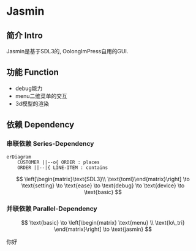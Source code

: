 # Jasmin

## 简介 Intro

Jasmin是基于SDL3的, OolongImPress自用的GUI.

## 功能 Function

* debug能力
* menu二维菜单的交互
* 3d模型的渲染

## 依赖 Dependency

### 串联依赖 Series-Dependency

```mermaid
erDiagram
    CUSTOMER ||--o{ ORDER : places
    ORDER ||--|{ LINE-ITEM : contains
```

$$
\left[\begin{matrix}\text{SDL3}\\ \text{toml}\end{matrix}\right]
\to 
\text{setting}
\to 
\text{ease}
\to
\text{debug} 
\to 
\text{device} 
\to 
\text{basic}
$$

### 并联依赖 Parallel-Dependency

$$
\text{basic} 
\to
\left[\begin{matrix}
  \text{menu} \\
  \text{lo\_tri}
\end{matrix}\right]
\to 
\text{jasmin}
$$

你好
